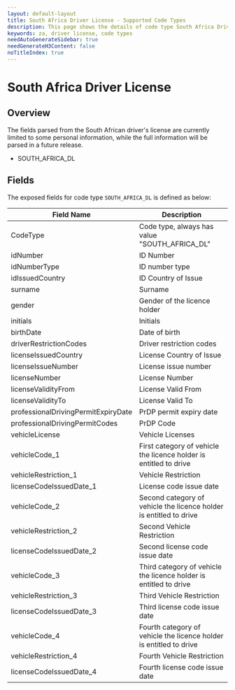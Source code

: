 ```yaml
---
layout: default-layout
title: South Africa Driver License - Supported Code Types 
description: This page shows the details of code type South Africa Driver License.
keywords: za, driver license, code types
needAutoGenerateSidebar: true
needGenerateH3Content: false
noTitleIndex: true
---
```


# South Africa Driver License

## Overview

The fields parsed from the South African driver's license are currently limited to some personal information, while the full information will be parsed in a future release.


* SOUTH_AFRICA_DL

## Fields

The exposed fields for code type `SOUTH_AFRICA_DL` is defined as below:

| Field Name | Description |
| ---------- | ----------- |
| CodeType | Code type, always has value "SOUTH_AFRICA_DL" |
| idNumber | ID Number |
| idNumberType | ID number type |
| idIssuedCountry | ID Country of Issue |
| surname | Surname |
| gender | Gender of the licence holder |
| initials | Initials |
| birthDate | Date of birth |
| driverRestrictionCodes | Driver restriction codes |
| licenseIssuedCountry | License Country of Issue |
| licenseIssueNumber | License issue number |
| licenseNumber | License Number |
| licenseValidityFrom | License Valid From |
| licenseValidityTo | License Valid To |
| professionalDrivingPermitExpiryDate | PrDP permit expiry date |
| professionalDrivingPermitCodes | PrDP Code |
| vehicleLicense | Vehicle Licenses |
| vehicleCode_1 | First category of vehicle the licence holder is entitled to drive |
| vehicleRestriction_1 | Vehicle Restriction |
| licenseCodeIssuedDate_1 | License code issue date |
| vehicleCode_2 | Second category of vehicle the licence holder is entitled to drive |
| vehicleRestriction_2 | Second Vehicle Restriction |
| licenseCodeIssuedDate_2 | Second license code issue date |
| vehicleCode_3 | Third category of vehicle the licence holder is entitled to drive |
| vehicleRestriction_3 | Third Vehicle Restriction |
| licenseCodeIssuedDate_3 | Third license code issue date |
| vehicleCode_4 | Fourth category of vehicle the licence holder is entitled to drive |
| vehicleRestriction_4 | Fourth Vehicle Restriction |
| licenseCodeIssuedDate_4 | Fourth license code issue date |
